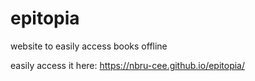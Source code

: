 # epitopia

website to easily access books offline

easily access it here:
https://nbru-cee.github.io/epitopia/
